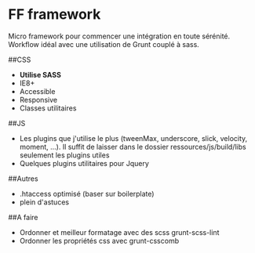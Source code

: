 # FF framework
Micro framework pour commencer une intégration en toute sérénité.
Workflow idéal avec une utilisation de Grunt couplé à sass.

##CSS
- **Utilise SASS**
- IE8+
- Accessible
- Responsive
- Classes utilitaires

##JS
- Les plugins que j'utilise le plus (tweenMax, underscore, slick, velocity, moment, ...). Il suffit de laisser dans le dossier ressources/js/build/libs seulement les plugins utiles
- Quelques plugins utilitaires pour Jquery

##Autres
- .htaccess optimisé (baser sur boilerplate)
- plein d'astuces

##A faire
- Ordonner et meilleur formatage avec des scss grunt-scss-lint
- Ordonner les propriétés css avec grunt-csscomb
